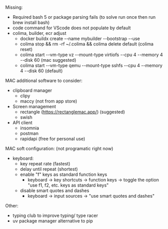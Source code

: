 Missing:
* Required bash 5 or package parsing fails (to solve run once then run brew install bash)
* code command for VScode does not populate by default
* colima, builder, ecr adjust
    * docker buildx create --name mybuilder --bootstrap --use
    * colima stop && rm -rf ~/.colima && colima delete default (colima reset)
    * colima start --vm-type vz --mount-type virtiofs --cpu 4 --memory 4 --disk 60 (mac suggested)
    * colima start --vm-type qemu --mount-type sshfs --cpu 4 --memory 4 --disk 60 (default)

MAC additional software to consider:
* clipboard manager
    * clipy
    * maccy (not from app store)
* Screen management
    * rectangle (https://rectanglemac.app/) (suggested)
    * swish
* API client
    * insomnia
    * postman
    * rapidapi (free for personal use)


MAC soft configuration: (not programatic right now)
* keyboard:
    * key repeat rate (fastest)
    * delay until repeat (shortest)
    * enable "f" keys as standard function keys
        * keyboard -> key shortcuts -> function keys -> toggle the option "use f1, f2, etc. keys as standard keys"
    * disable smart quotes and dashes
        * keyboard -> input sources -> "use smart quotes and dashes"

Other:
* typing club to improve typing/ type racer
* uv package manager alternative to pip



<!-- jdk_v=17
rm "/tmp/openjdk.$jdk_v.images"
for page_num in {1..112}; do
    echo "page num $page_num"
    curl -s "https://registry.hub.docker.com/api/content/v1/repositories/public/library/openjdk/tags?page=$page_num&page_size=100" | jq -r ".results[].name" | grep -e "^$jdk_v" | grep -v "\-ea-" | grep -v "\-rc-" >> "/tmp/openjdk.$jdk_v.images"
done -->